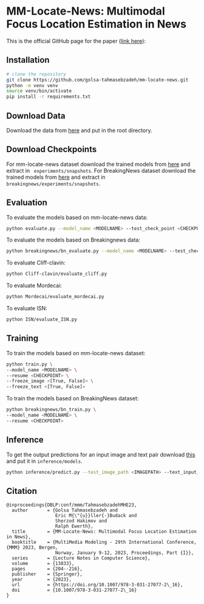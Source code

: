 # MM-Locate-News: Multimodal Focus Location Estimation in News
This is the official GitHub page for the paper ([link here](https://link.springer.com/chapter/10.1007/978-3-031-27077-2_16)):


## Installation

``` bash
# clone the repository
git clone https://github.com/golsa-tahmasebzadeh/mm-locate-news.git
python -m venv venv
source venv/bin/activate
pip install -r requirements.txt
```
## Download Data
Download the data from [here](https://tib.eu/cloud/s/cLwMtGoD9QJrRss) and put in the root directory.

## Download Checkpoints
For mm-locate-news dataset download the trained models from [here](https://tib.eu/cloud/s/t3gpgTQg5ZwnabC) and extract in ``` experiments/snapshots```.
For BreakingNews dataset download the trained models from [here](https://tib.eu/cloud/s/7R8GJgm7xP5oTKH) and extract in ``` breakingnews/experiments/snapshots```.


## Evaluation
To evaluate the models based on mm-locate-news data: 
```bash
python evaluate.py --model_name <MODELNAME> --test_check_point <CHECKPOINT>
```
To evaluate the models based on Breakingnews data: 
```bash
python breakingnews/bn_evaluate.py --model_name <MODELNAME> --test_check_point <CHECKPOINT>
```
To evaluate Cliff-clavin: 
```bash
python Cliff-clavin/evaluate_cliff.py
```

To evaluate Mordecai: 
```bash
python Mordecai/evaluate_mordecai.py
```
To evaluate ISN: 
```bash
python ISN/evaluate_ISN.py
```

## Training 
To train the models based on mm-locate-news dataset:
```bash
python train.py \
--model_name <MODELNAME> \
--resume <CHECKPOINT> \
--freeze_image <[True, False]> \
--freeze_text <[True, False]>
```

To train the models based on BreakingNews dataset:
```bash
python breakingnews/bn_train.py \
--model_name <MODELNAME> \
--resume <CHECKPOINT> 
```

## Inference
To get the output predictions for an input image and text pair download [this](https://tib.eu/cloud/s/DSBigrGJnAxnymB) and put it in ```inference/models```.
```bash
python inference/predict.py --test_image_path <IMAGEPATH> --text_input_path <TEXTPATH>
```
## Citation
```
@inproceedings{DBLP:conf/mmm/TahmasebzadehMHE23,
  author       = {Golsa Tahmasebzadeh and
                  Eric M{\"{u}}ller{-}Budack and
                  Sherzod Hakimov and
                  Ralph Ewerth},
  title        = {MM-Locate-News: Multimodal Focus Location Estimation in News},
  booktitle    = {MultiMedia Modeling - 29th International Conference, {MMM} 2023, Bergen,
                  Norway, January 9-12, 2023, Proceedings, Part {I}},
  series       = {Lecture Notes in Computer Science},
  volume       = {13833},
  pages        = {204--216},
  publisher    = {Springer},
  year         = {2023},
  url          = {https://doi.org/10.1007/978-3-031-27077-2\_16},
  doi          = {10.1007/978-3-031-27077-2\_16}
}
```
